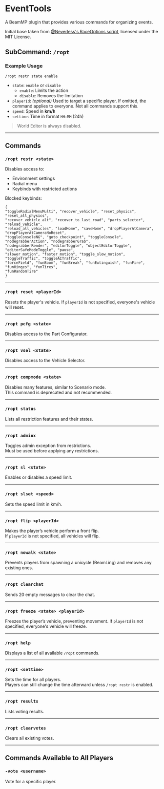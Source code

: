 # EventTools
A BeamMP plugin that provides various commands for organizing events.

Initial base taken from [@Neverless's RaceOptions script](https://github.com/OfficialLambdax/BeamMP-ServerScripts/tree/main/RaceOptions), licensed under the MIT License.

## SubCommand: `/ropt`

### Example Usage
`/ropt restr state enable`


- `state`: `enable` or `disable`  
  - `enable`: Limits the action  
  - `disable`: Removes the limitation  
- `playerId`: *(optional)* Used to target a specific player. If omitted, the command applies to everyone. Not all commands support this.  
- `speed`: Speed in **km/h**  
- `settime`: Time in format `HH:MM` (24h)  

> World Editor is always disabled.

---

## Commands

### `/ropt restr <state>`
Disables access to:
- Environment settings
- Radial menu
- Keybinds with restricted actions

Blocked keybinds:
```
{
"toggleRadialMenuMulti", "recover_vehicle", "reset_physics", "reset_all_physics",
"recover_vehicle_alt", "recover_to_last_road", "parts_selector", "reload_vehicle",
"reload_all_vehicles", "loadHome", "saveHome", "dropPlayerAtCamera", "dropPlayerAtCameraNoReset",
"toggleConsoleNG", "goto_checkpoint", "toggleConsole", "nodegrabberAction", "nodegrabberGrab",
"nodegrabberRender", "editorToggle", "objectEditorToggle", "editorSafeModeToggle", "pause",
"slower_motion", "faster_motion", "toggle_slow_motion", "toggleTraffic", "toggleAITraffic",
"forceField", "funBoom", "funBreak", "funExtinguish", "funFire", "funHinges", "funTires",
"funRandomTire"
}
```


---

### `/ropt reset <playerId>`
Resets the player's vehicle.
If `playerId` is not specified, everyone's vehicle will reset.

---

### `/ropt pcfg <state>`
Disables access to the Part Configurator.

---

### `/ropt vsel <state>`
Disables access to the Vehicle Selector.

---

### `/ropt compmode <state>`
Disables many features, similar to Scenario mode.  
This command is deprecated and not recommended.

---

### `/ropt status`
Lists all restriction features and their states.

---

### `/ropt adminx`
Toggles admin exception from restrictions.  
Must be used before applying any restrictions.

---

### `/ropt sl <state>`
Enables or disables a speed limit.

---

### `/ropt slset <speed>`
Sets the speed limit in km/h.

---

### `/ropt flip <playerId>`
Makes the player’s vehicle perform a front flip.  
If `playerId` is not specified, all vehicles will flip.

---

### `/ropt nowalk <state>`
Prevents players from spawning a unicycle (BeamLing) and removes any existing ones.

---

### `/ropt clearchat`
Sends 20 empty messages to clear the chat.

---

### `/ropt freeze <state> <playerId>`
Freezes the player’s vehicle, preventing movement.
If `playerId` is not specified, everyone's vehicle will freeze.

---

### `/ropt help`
Displays a list of all available `/ropt` commands.

---

### `/ropt <settime>`
Sets the time for all players.  
Players can still change the time afterward unless `/ropt restr` is enabled.

---

### `/ropt results`
Lists voting results.

---

### `/ropt clearvotes`
Clears all existing votes.

---

## Commands Available to All Players

### `-vote <username>`
Vote for a specific player.
